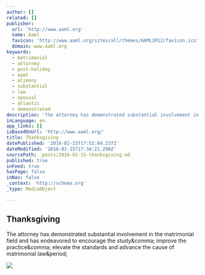 ```yaml
---
author: []
related: []
publisher:
  url: 'http://www.aaml.org'
  name: Aaml
  favicon: 'http://www.aaml.org/sites/all/themes/AAML2012/favicon.ico'
  domain: www.aaml.org
keywords:
  - matrimonial
  - attorney
  - post-holiday
  - aaml
  - alimony
  - substantial
  - law
  - spousal
  - atlantis
  - demonstrated
description: 'The attorney has demonstrated substantial involvement in the matrimonial field and has endeavored to encourage the study, improve the practice, elevate the standards and advance the cause of matrimonial law.'
inLanguage: en
app_links: []
isBasedOnUrl: 'http://www.aaml.org/'
title: Thanksgiving
datePublished: '2016-02-15T17:52:04.237Z'
dateModified: '2016-02-15T17:34:21.290Z'
sourcePath: _posts/2016-02-15-thanksgiving.md
published: true
inFeed: true
hasPage: false
inNav: false
_context: 'http://schema.org'
_type: MediaObject

---
```

<article style=""><h1>Thanksgiving</h1><p>The attorney has demonstrated substantial involvement in the matrimonial field and has endeavored to encourage the study&amp;comma; improve the practice&amp;comma; elevate the standards and advance the cause of matrimonial law&amp;period;</p><img src="http://www.aaml.org/sites/default/files/divorce-conference.jpg" /></article>
